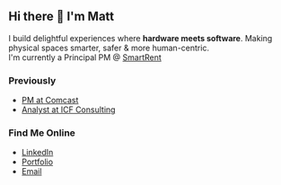 ## Hi there 👋 I'm Matt
I build delightful experiences where <strong>hardware meets software</strong>. Making physical spaces smarter, safer &amp; more human-centric.<br> I'm currently a Principal PM @ [SmartRent](https://smartrent.com)

### Previously
- [PM at Comcast](https://www.xfinity.com/multifamily)
- [Analyst at ICF Consulting](https://www.icf.com)

### Find Me Online
- [LinkedIn](https://www.linkedin.com/in/atkinsmatthew1/)  
- [Portfolio](https://www.mattatkins.net)  
- <a href="mailto:atkinsmatt10@gmail.com">Email</a>

